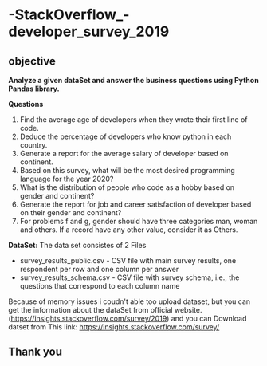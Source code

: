 # -StackOverflow_-developer_survey_2019


## objective

**Analyze a given dataSet and answer the business questions using Python Pandas library.**


**Questions**
  1. Find the average age of developers when they wrote their first line of code.
  2. Deduce the percentage of developers who know python in each country.
  3. Generate a report for the average salary of developer based on continent.
  4. Based on this survey, what will be the most desired programming language for the year 2020?
  5. What is the distribution of people who code as a hobby based on gender and continent?
  6. Generate the report for job and career satisfaction of developer based on their gender and continent?
  7. For problems f and g, gender should have three categories man, woman and others. If a record have any other value, consider it as Others.

**DataSet:**
The data set consistes of 2 Files
- survey_results_public.csv - CSV file with main survey results, one respondent per row and one column per answer
- survey_results_schema.csv - CSV file with survey schema, i.e., the questions that correspond to each column name

Because of memory issues i coudn't able too upload dataset, but you can get the information about the dataSet from official website.(https://insights.stackoverflow.com/survey/2019) and you can Download datset from This link: https://insights.stackoverflow.com/survey/


## Thank you
